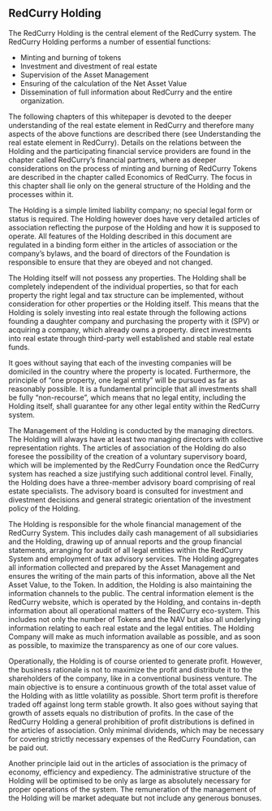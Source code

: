 ## RedCurry Holding
The RedCurry Holding is the central element of the RedCurry system. The RedCurry Holding performs a number of essential functions:

* Minting and burning of tokens
* Investment and divestment of real estate 
* Supervision of the Asset Management
* Ensuring of the calculation of the Net Asset Value
* Dissemination of full information about RedCurry and the entire organization.

The following chapters of this whitepaper is devoted to the deeper understanding of the real estate element in RedCurry and therefore many aspects of the above functions are described there (see Understanding the real estate element in RedCurry). Details on the relations between the Holding and the participating financial service providers are found in the chapter called RedCurry’s financial partners, where as deeper considerations on the process of minting and burning of RedCurry Tokens are described in the chapter called Economics of RedCurry. The focus in this chapter shall lie only on the general structure of the Holding and the processes within it. 

The Holding is a simple limited liability company; no special legal form or status is required. The Holding however does have very detailed articles of association reflecting the purpose of the Holding and how it is supposed to operate. All features of the Holding described in this document are regulated in a binding form either in the articles of association or the company’s bylaws, and the board of directors of the Foundation is responsible to ensure that they are obeyed and not changed. 

The Holding itself will not possess any properties. The Holding shall be completely independent of the individual properties, so that for each property the right legal and tax structure can be implemented, without consideration for other properties or the Holding itself. This means that the Holding is solely investing into real estate through the following actions 
founding a daughter company and purchasing the property with it (SPV) or 
acquiring a company, which already owns a property.
direct investments into real estate through third-party well established and stable real estate funds. 

It goes without saying that each of the investing companies will be domiciled in the country where the property is located. Furthermore, the principle of “one property, one legal entity” will be pursued as far as reasonably possible. It is a fundamental principle that all investments shall be fully “non-recourse”, which means that no legal entity, including the Holding itself, shall guarantee for any other legal entity within the RedCurry system. 

The Management of the Holding is conducted by the managing directors. The Holding will always have at least two managing directors with collective representation rights. The articles of association of the Holding do also foresee the possibility of the creation of a voluntary supervisory board, which will be implemented by the RedCurry Foundation once the RedCurry system has reached a size justifying such additional control level. Finally, the Holding does have a three-member advisory board comprising of real estate specialists. The advisory board is consulted for investment and divestment decisions and general strategic orientation of the investment policy of the Holding. 

The Holding is responsible for the whole financial management of the RedCurry System. This includes daily cash management of all subsidiaries and the Holding, drawing up of annual reports and the group financial statements, arranging for audit of all legal entities within the RedCurry System and employment of tax advisory services. The Holding aggregates all information collected and prepared by the Asset Management and ensures the writing of the main parts of this information, above all the Net Asset Value, to the Token. In addition, the Holding is also maintaining the information channels to the public. The central information element is the RedCurry website, which is operated by the Holding, and contains in-depth information about all operational matters of the RedCurry eco-system. This includes not only the number of Tokens and the NAV but also all underlying information relating to each real estate and the legal entities. The Holding Company will make as much information available as possible, and as soon as possible, to maximize the transparency as one of our core values.

Operationally, the Holding is of course oriented to generate profit. However, the business rationale is not to maximize the profit and distribute it to the shareholders of the company, like in a conventional business venture. The main objective is to ensure a continuous growth of the total asset value of the Holding with as little volatility as possible. Short term profit is therefore traded off against long term stable growth. It also goes without saying that growth of assets equals no distribution of profits. In the case of the RedCurry Holding a general prohibition of profit distributions is defined in the articles of association. Only minimal dividends, which may be necessary for covering strictly necessary expenses of the RedCurry Foundation, can be paid out. 

Another principle laid out in the articles of association is the primacy of economy, efficiency and expediency. The administrative structure of the Holding will be optimised to be only as large as absolutely necessary for proper operations of the system. The remuneration of the management of the Holding will be market adequate but not include any generous bonuses. 

